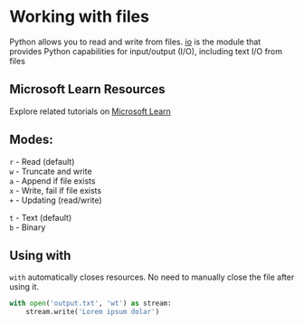 # Working with files

Python allows you to read and write from files. [io](https://docs.python.org/3/library/io.html) is the module that provides Python capabilities for input/output (I/O), including text I/O from files

## Microsoft Learn Resources

Explore related tutorials on [Microsoft Learn](https://learn.microsoft.com/?WT.mc_id=python-c9-niner)

## Modes:
`r` - Read (default)  
`w` - Truncate and write  
`a` - Append if file exists  
`x` - Write, fail if file exists  
`+` - Updating (read/write)  

`t` - Text (default)  
`b` - Binary  

## Using with
`with` automatically closes resources. No need to manually close the file after using it. 

```python
with open('output.txt', 'wt') as stream:
    stream.write('Lorem ipsum dolar')
```